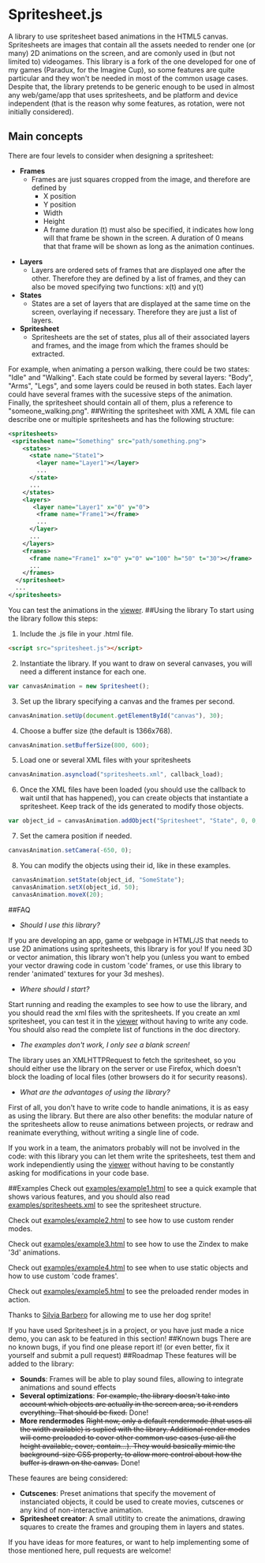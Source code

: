 # Spritesheet.js
A library to use spritesheet based animations in the HTML5 canvas. Spritesheets are images that contain all the assets needed to render one (or many) 2D animations on the screen, and are comonly used in (but not limited to) videogames. This library is a fork of the one developed for one of my games (Paradux, for the Imagine Cup), so some features are quite particular and they won't be needed in most of the common usage cases. Despite that, the library pretends to be generic enough to be used in almost any web/game/app that uses spritesheets, and be platform and device independent (that is the reason why some features, as rotation, were not initially considered).
## Main concepts
There are four levels to consider when designing a spritesheet:
* **Frames**
  - Frames are just squares cropped from the image, and therefore are defined by
    - X position
    - Y position
    - Width
    - Height
    - A frame duration (t) must also be specified, it indicates how long will that frame be shown in the screen. A duration of 0 means that that frame will be shown as long as the animation continues.
- **Layers**
  - Layers are ordered sets of frames that are displayed one after the other. Therefore they are defined by a list of frames, and they can also be moved specifying two functions: x(t) and y(t)
- **States**
  - States are a set of layers that are displayed at the same time on the screen, overlaying if necessary. Therefore they are just a list of layers.
- **Spritesheet**
  - Spritesheets are the set of states, plus all of their associated layers and frames, and the image from which the frames should be extracted.

For example, when animating a person walking, there could be two states: "Idle" and "Walking". Each state could be formed by several layers: "Body", "Arms", "Legs", and some layers could be reused in both states. Each layer could have several frames with the sucessive steps of the animation. Finally, the spritesheet should contain all of them, plus a reference to "someone_walking.png". 
##Writing the spritesheet with XML
A XML file can describe one or multiple spritesheets and has the following structure:
```xml
<spritesheets>
 <spritesheet name="Something" src="path/something.png">
    <states>
      <state name="State1">
        <layer name="Layer1"></layer>
        ...
      </state>
      ...
    </states>
    <layers>
       <layer name="Layer1" x="0" y="0">
        <frame name="Frame1"></frame>
        ...
      </layer>
      ...
    </layers>
    <frames>
      <frame name="Frame1" x="0" y="0" w="100" h="50" t="30"></frame>
      ...
    </frames>
  </spritesheet>
  ...
</spritesheets>
```

You can test the animations in the [viewer](https://github.com/arcadiogarcia/Spritesheet.js/blob/master/tools/viewer.html).
##Using the library
To start using the library follow this steps:
  1. Include the .js file in your .html file.
  
  ```html
<script src="spritesheet.js"></script>
  ```
  2. Instantiate the library. If you want to draw on several canvases, you will need a different instance for each one.
  
  ```javascript
var canvasAnimation = new Spritesheet();
  ```
  3. Set up the library specifying a canvas and the frames per second.
  
  ```javascript
canvasAnimation.setUp(document.getElementById("canvas"), 30);
 ```
  4. Choose a buffer size (the default is 1366x768).
  
  ```javascript
  canvasAnimation.setBufferSize(800, 600);
   ```
  5. Load one or several XML files with your spritesheets
  
  ```javascript
canvasAnimation.asyncload("spritesheets.xml", callback_load);
 ```
  6. Once the XML files have been loaded (you should use the callback to wait until that has happened), you can create objects that instantiate a spritesheet. Keep track of the ids generated to modify those objects.
  
  ```javascript
  var object_id = canvasAnimation.addObject("Spritesheet", "State", 0, 0, 0, false, false);
   ```
  7. Set the camera position if needed.
  
  ```javascript
canvasAnimation.setCamera(-650, 0);
 ```
  8. You can modify the objects using their id, like in these examples.
  
 ```javascript
  canvasAnimation.setState(object_id, "SomeState");
  canvasAnimation.setX(object_id, 50);
  canvasAnimation.moveX(20);
 ```

##FAQ
  - *Should I use this library?*
  
  If you are developing an app, game or webpage in HTML/JS that needs to use 2D animations using spritesheets, this library is for you! If you need 3D or vector animation, this library won't help you (unless you want to embed your vector drawing code in custom 'code' frames, or use this library to render 'animated' textures for your 3d meshes).

  - *Where should I start?*
  
  Start running and reading the examples to see how to use the library, and you should read the xml files with the spritesheets. If you create an xml spritesheet, you can test it in the [viewer](https://github.com/arcadiogarcia/Spritesheet.js/blob/master/tools/viewer.html) without having to write any code. You should also read the complete list of functions in the doc directory.

  - *The examples don't work, I only see a blank screen!*

  The library uses an XMLHTTPRequest to fetch the spritesheet, so you should either use the library on the server or use Firefox, which doesn't block the loading of local files (other browsers do it for security reasons).
  
  - *What are the advantages of using the library?*
  
  First of all, you don't have to write code to handle animations, it is as easy as using the library. But there are also other benefits: the modular nature of the spritesheets allow to reuse animations between projects, or redraw and reanimate everything, without writing a single line of code. 

  If you work in a team, the animators probably will not be involved in the code: with this library you can let them write the spritesheets, test them and work independiently using the [viewer](https://github.com/arcadiogarcia/Spritesheet.js/blob/master/tools/viewer.html) without having to be constantly asking for modifications in your code base.

##Examples
Check out [examples/example1.html](https://github.com/arcadiogarcia/Spritesheet.js/blob/master/examples/example1.html) to see a quick example that shows various features, and you should also read [examples/spritesheets.xml](https://github.com/arcadiogarcia/Spritesheet.js/blob/master/examples/spritesheets.xml) to see the spritesheet structure.

Check out [examples/example2.html](https://github.com/arcadiogarcia/Spritesheet.js/blob/master/examples/example2.html) to see how to use custom render modes.

Check out [examples/example3.html](https://github.com/arcadiogarcia/Spritesheet.js/blob/master/examples/example3.html) to see how to use the Zindex to make '3d' animations.

Check out [examples/example4.html](https://github.com/arcadiogarcia/Spritesheet.js/blob/master/examples/example4.html) to see when to use static objects and how to use custom 'code frames'.

Check out [examples/example5.html](https://github.com/arcadiogarcia/Spritesheet.js/blob/master/examples/example5.html) to see the preloaded render modes in action.

Thanks to [Silvia Barbero](http://silvishinystar.deviantart.com/) for allowing me to use her dog sprite!

If you have used Spritesheet.js in a project, or you have just made a nice demo, you can ask to be featured in this section!
##Known bugs
There are no known bugs, if you find one please report it! (or even better, fix it yourself and submit a pull request)
##Roadmap
These features will be added to the library:
  - **Sounds**:
  Frames will be able to play sound files, allowing to integrate animations and sound effects
  - **Several optimizations**:
  ~~For example, the library doesn't take into account which objects are actually in the screen area, so it renders everything. That should be fixed.~~ Done!
  - **More rendermodes**
  ~~Right now, only a default rendermode (that uses all the width available) is suplied with the library. Additional render modes will come preloaded to cover other common use cases (use all the height available, cover, contain...). They would basically mimic the background-size CSS property, to allow more control about how the buffer is drawn on the canvas.~~ Done!


These feaures are being considered:
  - **Cutscenes**:
  Preset animations that specify the movement of instanciated objects, it could be used to create movies, cutscenes or any kind of non-interactive animation.
  - **Spritesheet creator**:
  A small utitlity to create the animations, drawing squares to create the frames and grouping them in layers and states.

If you have ideas for more features, or want to help implementing some of those mentioned here, pull requests are welcome!


